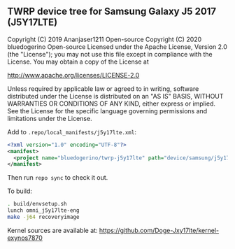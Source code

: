 ## TWRP device tree for Samsung Galaxy J5 2017 (J5Y17LTE)

 Copyright (C) 2019 Ananjaser1211 Open-source
 Copyright (C) 2020 bluedogerino  Open-source
 Licensed under the Apache License, Version 2.0 (the "License");
 you may not use this file except in compliance with the License.
 You may obtain a copy of the License at

 http://www.apache.org/licenses/LICENSE-2.0

 Unless required by applicable law or agreed to in writing, software
 distributed under the License is distributed on an "AS IS" BASIS,
 WITHOUT WARRANTIES OR CONDITIONS OF ANY KIND, either express or implied.
 See the License for the specific language governing permissions and
 limitations under the License.


Add to `.repo/local_manifests/j5y17lte.xml`:

```xml
<?xml version="1.0" encoding="UTF-8"?>
<manifest>
  <project name="bluedogerino/twrp-j5y17lte" path="device/samsung/j5y17lte" remote="github" revision="twrp-9.0" />
</manifest>
```

Then run `repo sync` to check it out.

To build:

```sh
. build/envsetup.sh
lunch omni_j5y17lte-eng
make -j64 recoveryimage
```

Kernel sources are available at: https://github.com/Doge-Jxy17lte/kernel-exynos7870
